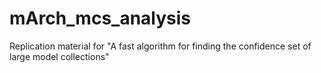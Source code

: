 # mArch_mcs_analysis
Replication material for "A fast algorithm for finding the confidence set of large model collections"
